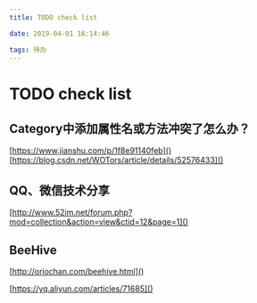 ```yaml
---
title: TODO check list

date: 2019-04-01 16:14:46

tags: 待办
---
```


# TODO check list

## Category中添加属性名或方法冲突了怎么办？

[https://www.jianshu.com/p/1f8e91140feb]()
[https://blog.csdn.net/WOTors/article/details/52576433]()

## QQ、微信技术分享

[http://www.52im.net/forum.php?mod=collection&action=view&ctid=12&page=1]()

## BeeHive

[http://oriochan.com/beehive.html]()

[https://yq.aliyun.com/articles/71685]()

